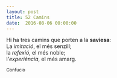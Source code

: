 ```yaml
---
layout: post
title: 52 Camins
date:  2016-08-06 00:00:00
---
```


Hi ha tres camins que porten a la **saviesa**:<br />
La *imitació*, el més senzill;<br />
la *refexió*, el més noble;<br />
l'*experiència*, el més amarg.

<small>Confucio</small>
